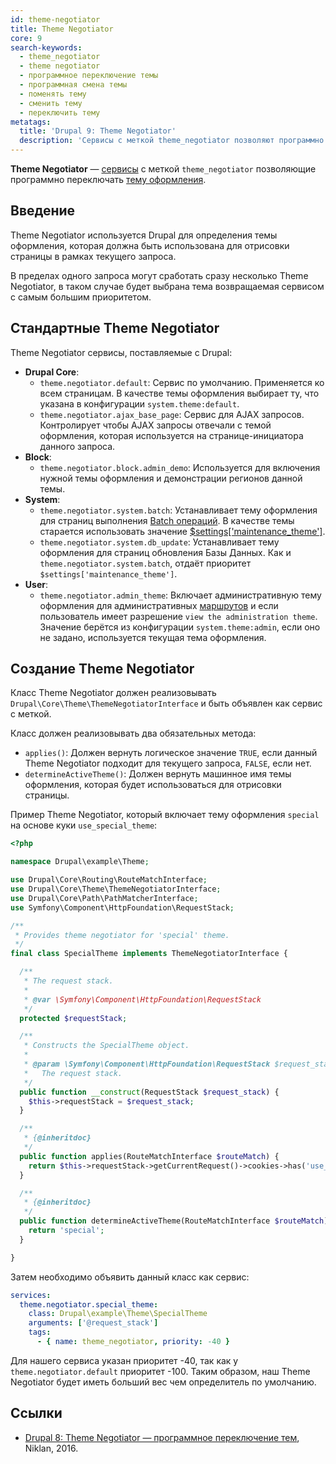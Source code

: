```yaml
---
id: theme-negotiator
title: Theme Negotiator
core: 9
search-keywords:
  - theme_negotiator
  - theme negotiator
  - программное переключение темы
  - программная смена темы
  - поменять тему
  - сменить тему
  - переключить тему
metatags:
  title: 'Drupal 9: Theme Negotiator'
  description: 'Сервисы с меткой theme_negotiator позволяют программно переключать темы оформления.'
---
```


**Theme Negotiator** — [сервисы](../services.md) с меткой `theme_negotiator` позволяющие программно переключать [тему оформления](../../themes/themes.md).

## Введение

Theme Negotiator используется Drupal для определения темы оформления, которая должна быть использована для отрисовки страницы в рамках текущего запроса.

В пределах одного запроса могут сработать сразу несколько Theme Negotiator, в таком случае будет выбрана тема возвращаемая сервисом с самым большим приоритетом.

## Стандартные Theme Negotiator

Theme Negotiator сервисы, поставляемые с Drupal:

- **Drupal Core**:
    - `theme.negotiator.default`: Сервис по умолчанию. Применяется ко всем страницам. В качестве темы оформления выбирает ту, что указана в конфигурации `system.theme:default`.
    - `theme.negotiator.ajax_base_page`: Сервис для AJAX запросов. Контролирует чтобы AJAX запросы отвечали с темой оформления, которая используется на странице-инициатора данного запроса.
- **Block**:
    - `theme.negotiator.block.admin_demo`: Используется для включения нужной темы оформления и демонстрации регионов данной темы.
- **System**:
    - `theme.negotiator.system.batch`: Устанавливает тему оформления для страниц выполнения [Batch операций](../../batches/batches.md). В качестве темы старается использовать значение [$settings['maintenance_theme']](../../settings-php.md).
    - `theme.negotiator.system.db_update`: Устанавливает тему оформления для страниц обновления Базы Данных. Как и `theme.negotiator.system.batch`, отдаёт приоритет `$settings['maintenance_theme']`.
- **User**:
    - `theme.negotiator.admin_theme`: Включает административную тему оформления для административных [маршрутов](../../routing/routing.md) и если пользователь имеет разрешение `view the administration theme`. Значение берётся из конфигурации `system.theme:admin`, если оно не задано, используется текущая тема оформления.

## Создание Theme Negotiator

Класс Theme Negotiator должен реализовывать `Drupal\Core\Theme\ThemeNegotiatorInterface` и быть объявлен как сервис с меткой.

Класс должен реализовывать два обязательных метода:

- `applies()`: Должен вернуть логическое значение `TRUE`, если данный Theme Negotiator подходит для текущего запроса, `FALSE`, если нет.
- `determineActiveTheme()`: Должен вернуть машинное имя темы оформления, которая будет использоваться для отрисовки страницы.

Пример Theme Negotiator, который включает тему оформления `special` на основе куки `use_special_theme`:

```php
<?php

namespace Drupal\example\Theme;

use Drupal\Core\Routing\RouteMatchInterface;
use Drupal\Core\Theme\ThemeNegotiatorInterface;
use Drupal\Core\Path\PathMatcherInterface;
use Symfony\Component\HttpFoundation\RequestStack;

/**
 * Provides theme negotiator for 'special' theme.
 */
final class SpecialTheme implements ThemeNegotiatorInterface {

  /**
   * The request stack.
   * 
   * @var \Symfony\Component\HttpFoundation\RequestStack
   */
  protected $requestStack;

  /**
   * Constructs the SpecialTheme object.
   * 
   * @param \Symfony\Component\HttpFoundation\RequestStack $request_stack
   *   The request stack.
   */
  public function __construct(RequestStack $request_stack) {
    $this->requestStack = $request_stack;
  }

  /**
   * {@inheritdoc}
   */
  public function applies(RouteMatchInterface $routeMatch) {
    return $this->requestStack->getCurrentRequest()->cookies->has('use_special_theme');
  }

  /**
   * {@inheritdoc}
   */
  public function determineActiveTheme(RouteMatchInterface $routeMatch) {
    return 'special';
  }

}
```

Затем необходимо объявить данный класс как сервис:

```yaml
services:
  theme.negotiator.special_theme:
    class: Drupal\example\Theme\SpecialTheme
    arguments: ['@request_stack']
    tags:
      - { name: theme_negotiator, priority: -40 }
```

Для нашего сервиса указан приоритет -40, так как у `theme.negotiator.default` приоритет -100. Таким образом, наш Theme Negotiator будет иметь больший вес чем определитель по умолчанию.

## Ссылки

- [Drupal 8: Theme Negotiator — программное переключение тем](https://niklan.net/blog/126), Niklan, 2016.
